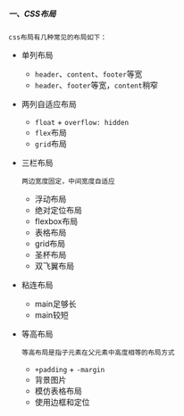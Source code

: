 <!--
 * @Author: your name
 * @Date: 2020-06-06 18:04:04
 * @LastEditTime: 2020-06-06 18:46:17
 * @LastEditors: your name
 * @Description: In User Settings Edit
 * @FilePath: \madian-webc:\Users\Administrator\Desktop\summary\css.md
--> 
##### 一、CSS布局

``css布局有几种常见的布局如下：``

- 单列布局
    - ``header``、``content``、``footer``等宽
    - ``header``、``footer``等宽，``content``稍窄
- 两列自适应布局
    - ``float`` + ``overflow: hidden``
    - ``flex``布局
    - ``grid``布局

- 三栏布局

    ``两边宽度固定，中间宽度自适应``

    - 浮动布局
    - 绝对定位布局
    - flexbox布局
    - 表格布局
    - grid布局
    - 圣杯布局
    - 双飞翼布局

- 粘连布局

    - main足够长
    - main较短

- 等高布局

    ``等高布局是指子元素在父元素中高度相等的布局方式``

    - ``+padding`` + ``-margin``
    - 背景图片
    - 模仿表格布局
    - 使用边框和定位
